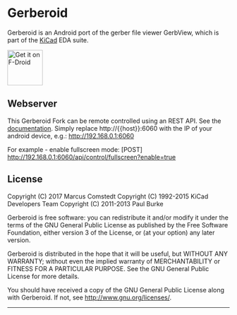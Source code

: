 Gerberoid
=========

Gerberoid is an Android port of the gerber file viewer GerbView, which
is part of the [KiCad][1] EDA suite.

<a href="https://f-droid.org/packages/se.pp.mc.android.Gerberoid/" target="_blank">
<img src="https://f-droid.org/badge/get-it-on.png" alt="Get it on F-Droid" height="80"/></a>

Webserver
-------
This Gerberoid Fork can be remote controlled using an REST API. See the [documentation](webserver-definition.md).
Simply replace http://{{host}}:6060 with the IP of your android device, e.g.: http://192.168.0.1:6060

For example - enable fullscreen mode:
[POST] http://192.168.0.1:6060/api/control/fullscreen?enable=true

License
-------

Copyright (C) 2017 Marcus Comstedt
Copyright (C) 1992-2015 KiCad Developers Team
Copyright (C) 2011-2013 Paul Burke

Gerberoid is free software: you can redistribute it and/or modify
it under the terms of the GNU General Public License as published by
the Free Software Foundation, either version 3 of the License, or
(at your option) any later version.

Gerberoid is distributed in the hope that it will be useful,
but WITHOUT ANY WARRANTY; without even the implied warranty of
MERCHANTABILITY or FITNESS FOR A PARTICULAR PURPOSE.  See the
GNU General Public License for more details.

You should have received a copy of the GNU General Public License
along with Gerberoid.  If not, see <http://www.gnu.org/licenses/>.

---

[1]: http://kicad-pcb.org/
